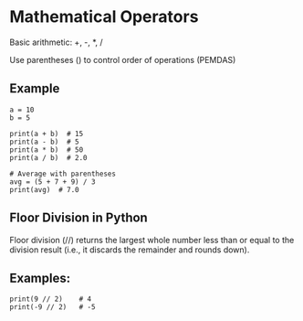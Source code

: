 # Mathematical Operators
Basic arithmetic: +, -, *, /

Use parentheses () to control order of operations (PEMDAS)

## Example

    a = 10
    b = 5

    print(a + b)  # 15
    print(a - b)  # 5
    print(a * b)  # 50
    print(a / b)  # 2.0

    # Average with parentheses
    avg = (5 + 7 + 9) / 3
    print(avg)  # 7.0

## Floor Division in Python

Floor division (//) returns the largest whole number less than or equal to the division result (i.e., it discards the remainder and rounds down).

## Examples:

    print(9 // 2)    # 4
    print(-9 // 2)   # -5
